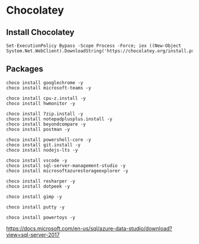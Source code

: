 # Chocolatey

## Install Chocolatey

```
Set-ExecutionPolicy Bypass -Scope Process -Force; iex ((New-Object System.Net.WebClient).DownloadString('https://chocolatey.org/install.ps1'))
```

## Packages

```
choco install googlechrome -y
choco install microsoft-teams -y

choco install cpu-z.install -y
choco install hwmonitor -y

choco install 7zip.install -y
choco install notepadplusplus.install -y
choco install beyondcompare -y
choco install postman -y

choco install powershell-core -y
choco install git.install -y
choco install nodejs-lts -y

choco install vscode -y
choco install sql-server-management-studio -y
choco install microsoftazurestorageexplorer -y

choco install resharper -y
choco install dotpeek -y

choco install gimp -y

choco install putty -y

choco install powertoys -y
```

https://docs.microsoft.com/en-us/sql/azure-data-studio/download?view=sql-server-2017
